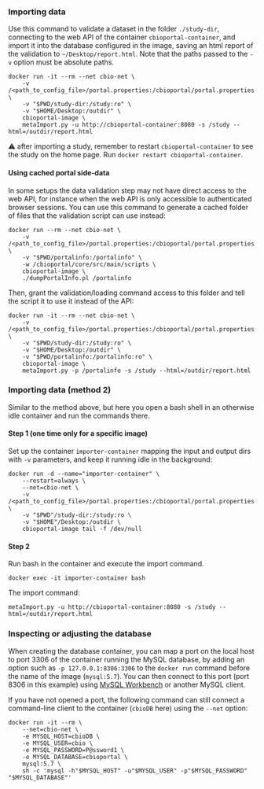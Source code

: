 ### Importing data ###

Use this command to validate a dataset in the folder `./study-dir`, connecting
to the web API of the container `cbioportal-container`, and import it into the
database configured in the image, saving an html report of the validation to
`~/Desktop/report.html`. Note that the paths passed to the `-v` option must be
absolute paths.

```shell
docker run -it --rm --net cbio-net \
    -v /<path_to_config_file>/portal.properties:/cbioportal/portal.properties:ro \
    -v "$PWD/study-dir:/study:ro" \
    -v "$HOME/Desktop:/outdir" \
    cbioportal-image \
    metaImport.py -u http://cbioportal-container:8080 -s /study --html=/outdir/report.html
```
:warning: after importing a study, remember to restart `cbioportal-container`
to see the study on the home page. Run `docker restart cbioportal-container`.

#### Using cached portal side-data ####

In some setups the data validation step may not have direct access to the web API, for instance when the web API is only accessible to authenticated browser sessions. You can use this command to generate a cached folder of files that the validation script can use instead:

```shell
docker run --rm --net cbio-net \
    -v /<path_to_config_file>/portal.properties:/cbioportal/portal.properties:ro \
    -v "$PWD/portalinfo:/portalinfo" \
    -w /cbioportal/core/src/main/scripts \
    cbioportal-image \
    ./dumpPortalInfo.pl /portalinfo
```

Then, grant the validation/loading command access to this folder and tell the script it to use it instead of the API:

```shell
docker run -it --rm --net cbio-net \
    -v /<path_to_config_file>/portal.properties:/cbioportal/portal.properties:ro \
    -v "$PWD/study-dir:/study:ro" \
    -v "$HOME/Desktop:/outdir" \
    -v "$PWD/portalinfo:/portalinfo:ro" \
    cbioportal-image \
    metaImport.py -p /portalinfo -s /study --html=/outdir/report.html
```

### Importing data (method 2) ###

Similar to the method above, but here you open a bash shell in an otherwise idle container and run the commands there.

#### Step 1 (one time only for a specific image) ####

Set up the container `importer-container` mapping the input and
output dirs with `-v` parameters, and keep it running idle in the
background:

```shell
docker run -d --name="importer-container" \
    --restart=always \
    --net=cbio-net \
    -v /<path_to_config_file>/portal.properties:/cbioportal/portal.properties:ro \
    -v "$PWD"/study-dir:/study:ro \
    -v "$HOME"/Desktop:/outdir \
    cbioportal-image tail -f /dev/null
```

#### Step 2 ####

Run bash in the container and execute the import command.

```shell
docker exec -it importer-container bash
```
The import command:
```shell
metaImport.py -u http://cbioportal-container:8080 -s /study --html=/outdir/report.html
```

### Inspecting or adjusting the database ###

When creating the database container, you can map a port on the
local host to port 3306 of the container running the MySQL database,
by adding an option such as `-p 127.0.0.1:8306:3306` to the `docker
run` command before the name of the image (`mysql:5.7`).  You can then
connect to this port (port 8306 in this example) using [MySQL
Workbench](https://www.mysql.com/products/workbench/) or another
MySQL client.

If you have not opened a port, the following command can still
connect a command-line client to the container (`cbioDB` here)
using the `--net` option:

```shell
docker run -it --rm \
    --net=cbio-net \
    -e MYSQL_HOST=cbioDB \
    -e MYSQL_USER=cbio \
    -e MYSQL_PASSWORD=P@ssword1 \
    -e MYSQL_DATABASE=cbioportal \
    mysql:5.7 \
    sh -c 'mysql -h"$MYSQL_HOST" -u"$MYSQL_USER" -p"$MYSQL_PASSWORD" "$MYSQL_DATABASE"'
```
